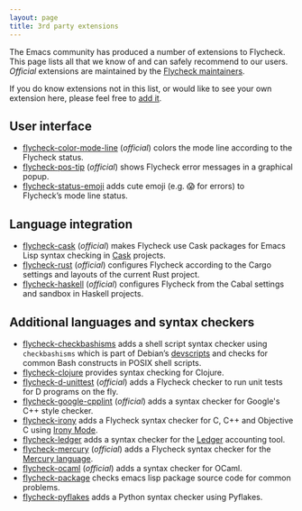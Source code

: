 ```yaml
---
layout: page
title: 3rd party extensions
---
```


The Emacs community has produced a number of extensions to Flycheck.  This page
lists all that we know of and can safely recommend to our users.  *Official*
extensions are maintained by the
[Flycheck maintainers](/people.html#maintainers).

If you do know extensions not in this list, or would like to see your own
extension here, please feel free to [add it][].

[add it]: https://github.com/flycheck/flycheck.github.io/edit/master/extensions.md

## User interface ##

* [flycheck-color-mode-line](https://github.com/flycheck/flycheck-color-mode-line)
  (*official*) colors the mode line according to the Flycheck status.
* [flycheck-pos-tip](https://github.com/flycheck/flycheck-pos-tip) (*official*)
  shows Flycheck error messages in a graphical popup.
* [flycheck-status-emoji](https://github.com/liblit/flycheck-status-emoji)
  adds cute emoji (e.g. 😱 for errors) to Flycheck’s mode line status.

## Language integration ##

* [flycheck-cask](https://github.com/flycheck/flycheck-cask) (*official*) makes
  Flycheck use Cask packages for Emacs Lisp syntax checking in
  [Cask](https://github.com/cask/cask) projects.
* [flycheck-rust](https://github.com/flycheck/flycheck-rust) (*official*)
  configures Flycheck according to the Cargo settings and layouts of the current
  Rust project.
* [flycheck-haskell](https://github.com/flycheck/flycheck-haskell) (*official*)
  configures Flycheck from the Cabal settings and sandbox in Haskell projects.

## Additional languages and syntax checkers ##

* [flycheck-checkbashisms](https://github.com/Gnouc/flycheck-checkbashisms) adds
  a shell script syntax checker using `checkbashisms` which is part of Debian’s
  [devscripts](https://anonscm.debian.org/cgit/collab-maint/devscripts.git) and
  checks for common Bash constructs in POSIX shell scripts.
* [flycheck-clojure](https://github.com/clojure-emacs/squiggly-clojure) provides
  syntax checking for Clojure.
* [flycheck-d-unittest](https://github.com/flycheck/flycheck-d-unittest)
  (*official*) adds a Flycheck checker to run unit tests for D programs on the
  fly.
* [flycheck-google-cpplint](https://github.com/flycheck/flycheck-google-cpplint)
  (*official*) adds a syntax checker for Google's C++ style checker.
* [flycheck-irony](https://github.com/Sarcasm/flycheck-irony) adds a Flycheck
  syntax checker for C, C++ and Objective C using
  [Irony Mode](https://github.com/Sarcasm/irony-mode).
* [flycheck-ledger](https://github.com/purcell/flycheck-ledger) adds a syntax
  checker for the [Ledger](http://ledger-cli.org/) accounting tool.
* [flycheck-mercury](https://github.com/flycheck/flycheck-mercury) (*official*)
  adds a Flycheck syntax checker for the
  [Mercury language](http://mercurylang.org/).
* [flycheck-ocaml](https://github.com/flycheck/flycheck-ocaml) (*official*) adds
  a syntax checker for OCaml.
* [flycheck-package](https://github.com/purcell/flycheck-package) checks
  emacs lisp package source code for common problems.
* [flycheck-pyflakes](https://github.com/Wilfred/flycheck-pyflakes) adds a
  Python syntax checker using Pyflakes.
